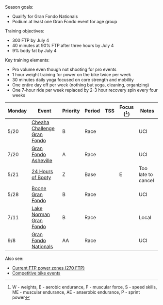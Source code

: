 Season goals:

- Qualify for Gran Fondo Nationals
- Podium at least one Gran Fondo event for age group

Training objectives:

- 300 FTP by July 4
- 40 minutes at 90% FTP after three hours by July 4
- 9% body fat by July 4

Key training elements:

- Pro volume even though not shooting for pro events
- 1 hour weight training for power on the bike twice per week
- 30 minutes daily yoga focused on core strength and mobility
- One entire day off per week (nothing but yoga, cleaning, organizing)
- One 7-hour ride per week replaced by 2-3 hour recovery spin every four weeks

| Monday | Event                                                                                 | Priority | Period | TSS | Focus ([^1]) | Notes              |
| ------ | ------------------------------------------------------------------------------------- | -------- | ------ | --- | ------------ | ------------------ |
| 5/20   | [Cheaha Challenge Gran Fondo](https://www.cheahachallenge.com/)                       | B        | Race   |     |              | UCI                |
| 7/20   | [Gran Fondo Asheville](https://www.granfondonationalseries.com/gran-fondo-asheville/) | A        | Race   |     |              | UCI                |
| 5/21   | [24 Hours of Booty](https://24foundation.org/24-hours-of-booty/)                      | Z        | Base   |     | E            | Too late to cancel |
| 5/28   | [Boone Gran Fondo](https://www.granfondonationalseries.com/gran-fondo-boone/)         | B        | Race   |     |              | UCI                |
| 7/11   | [Lake Norman Gran Fondo](https://lakenormanfondo.com/)                                | B        | Race   |     |              | Local              |
| 9/8    | [Gran Fondo Nationals](https://www.granfondonationalseries.com/gran-fondo-maryland/)  | AA       | Race   |     |              | UCI                |

[^1]: W - weights, E - aerobic endurance, F - muscular force, S - speed skills, ME - muscular endurance, AE - anaerobic endurance, P - sprint power

Also see:

- [Current FTP power zones (270 FTP)](Current%20FTP%20power%20zones%20(270%20FTP).md)
- [Competitive bike events](Competitive%20bike%20events.md)